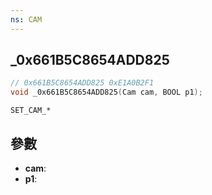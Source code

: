 ```yaml
---
ns: CAM
---
```

## _0x661B5C8654ADD825

```c
// 0x661B5C8654ADD825 0xE1A0B2F1
void _0x661B5C8654ADD825(Cam cam, BOOL p1);
```

```
SET_CAM_*
```

## 參數
* **cam**: 
* **p1**: 

